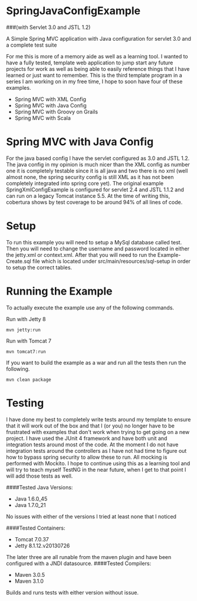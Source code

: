SpringJavaConfigExample
=======================
###(with Servlet 3.0 and JSTL 1.2)

A Simple Spring MVC application with Java configuration for servlet 3.0 and a complete test suite

For me this is more of a memory aide as well as a learning tool.  I wanted to have a fully tested, template web application to jump start any future projects for work as well as being able to easily reference things that I have learned or just want to remember.  This is the third template program in a series I am working on in my free time, I hope to soon have four of these examples.

* Spring MVC with XML Config
* Spring MVC with Java Config
* Spring MVC with Groovy on Grails    
* Spring MVC with Scala

Spring MVC with Java Config
=======================
For the java based config I have the servlet configured as 3.0 and JSTL 1.2. The java config in my opinion is much nicer than the XML config as number one it is completely testable since it is all java and two there is no xml (well almost none, the spring security config is still XML as it has not been completely integrated into spring core yet). The original example SpringXmlConfigExample is configured for servlet 2.4 and JSTL 1.1.2 and can run on a legacy Tomcat instance 5.5. At the time of writing this, cobertura shows by test coverage to be around 94% of all lines of code.

Setup
==============
To run this example you will need to setup a MySql database called test. Then you will need to change the username and password located in either the jetty.xml or context.xml.  After that you will need to run the Example-Create.sql file which is located under src/main/resources/sql-setup in order to setup the correct tables.

Running the Example
==============
To actually execute the example use any of the following commands. 

Run with Jetty 8
```
mvn jetty:run
```
Run with Tomcat 7
```
mvn tomcat7:run
```
If you want to build the example as a war and run all the tests then run the following.
```
mvn clean package
```

Testing
==============
I have done my best to completely write tests around my template to ensure that it will work out of the box and that I (or you) no longer have to be frustrated with examples that don't work when trying to get going on a new project. I have used the JUnit 4 framework and have both unit and integration tests around most of the code. At the moment I do not have integration tests around the controllers as I have not had time to figure out how to bypass spring security to allow these to run.  All mocking is performed with Mockito.  I hope to continue using this as a learning tool and will try to teach myself TestNG in the near future, when I get to that point I will add those tests as well.

####Tested Java Versions:

* Java 1.6.0_45
* Java 1.7.0_21

No issues with either of the versions I tried at least none that I noticed

####Tested Containers:

* Tomcat 7.0.37   
* Jetty  8.1.12.v20130726                                                                                               

The later three are all runable from the maven plugin and have been configured with a JNDI datasource.
####Tested Compilers:

* Maven 3.0.5    
* Maven 3.1.0

Builds and runs tests with either version without issue.


